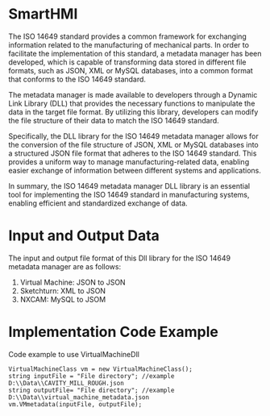 # SmartHMI
The ISO 14649 standard provides a common framework for exchanging information related to the manufacturing of mechanical parts. In order to facilitate the implementation of this standard, a metadata manager has been developed, which is capable of transforming data stored in different file formats, such as JSON, XML or MySQL databases, into a common format that conforms to the ISO 14649 standard.

The metadata manager is made available to developers through a Dynamic Link Library (DLL) that provides the necessary functions to manipulate the data in the target file format. By utilizing this library, developers can modify the file structure of their data to match the ISO 14649 standard.

Specifically, the DLL library for the ISO 14649 metadata manager allows for the conversion of the file structure of JSON, XML or MySQL databases into a structured JSON file format that adheres to the ISO 14649 standard. This provides a uniform way to manage manufacturing-related data, enabling easier exchange of information between different systems and applications.

In summary, the ISO 14649 metadata manager DLL library is an essential tool for implementing the ISO 14649 standard in manufacturing systems, enabling efficient and standardized exchange of data.

# Input and Output Data
The input and output file format of this Dll library for the ISO 14649 metadata manager are as follows:
1. Virtual Machine: JSON to JSON
2. Sketchturn: XML to JSON
3. NXCAM: MySQL to JSOM

# Implementation Code Example
Code example to use VirtualMachineDll

```
VirtualMachineClass vm = new VirtualMachineClass();
string inputFile = "File directory"; //example D:\\Data\\CAVITY_MILL_ROUGH.json
string outputFile= "File directory"; //example D:\\Data\\virtual_machine_metadata.json
vm.VMmetadata(inputFile, outputFile);
